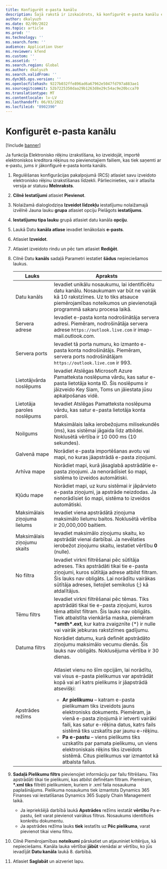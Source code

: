 ```yaml
---
title: Konfigurēt e-pasta kanālu
description: Šajā rakstā ir izskaidrots, kā konfigurēt e-pasta kanālu elektronisko rēķinu saņemšanai.
author: dkalyuzh
ms.date: 02/09/2022
ms.topic: article
ms.prod: ''
ms.technology: ''
ms.search.form: ''
audience: Application User
ms.reviewer: kfend
ms.custom: ''
ms.assetid: ''
ms.search.region: Global
ms.author: dkalyuzh
ms.search.validFrom: ''
ms.dyn365.ops.version: ''
ms.openlocfilehash: 9227b032ffe896ad6a67962e5047fd797a883ae1
ms.sourcegitcommit: 52b7225350daa29b1263d8e29c54ac9e20bcca70
ms.translationtype: MT
ms.contentlocale: lv-LV
ms.lasthandoff: 06/03/2022
ms.locfileid: "8902390"
---
```

# <a name="configure-an-email-channel"></a>Konfigurēt e-pasta kanālu

[!include [banner](../includes/banner.md)]

Ja funkcija Elektronisko rēķinu izrakstīšana, ko izveidojāt, importē elektroniskos kreditora rēķinus no pievienotajiem failiem, kas tiek saņemti ar e-pastu, jums ir jākonfigurē e-pasta konta kanāls.

1. Regulēšanas konfigurācijas pakalpojumā (RCS) atlasiet savu izveidoto elektronisko rēķinu izrakstīšanas līdzekli. Pārliecinieties, vai ir atlasīta versija ar statusu **Melnraksts**.
2. **Cilnē Iestatījumi** atlasiet **Pievienot**.
3. Nolaižamā dialoglodziņa **Izveidot līdzekļu** iestatījumu nolaižamajā izvēlnē Jauna lauku **grupa** atlasiet opciju Pielāgots **iestatījums**.
4. **Iestatījumu tipa lauku** grupā atlasiet datu kanāla **opciju**.
5. Laukā Datu **kanāla atlase** ievadiet Ienākošais **e-pasts**.
6. Atlasiet **Izveidot**.
7. Atlasiet izveidoto rindu un pēc tam atlasiet **Rediģēt**.
8. Cilnē Datu **kanāls** sadaļā Parametri iestatiet **šādus** nepieciešamos laukus.

    | Lauks                | Apraksts |
    |----------------------|-------------|
    | Datu kanāls         | Ievadiet unikālu nosaukumu, lai identificētu datu kanālu. Nosaukumam var būt ne vairāk kā 10 rakstzīmes. Uz to tiks atsauce piemērojamības noteikumos un pievienotajā programmā sakaru procesa laikā. |
    | Servera adrese       | Ievadiet e-pasta konta nodrošinātāja servera adresi. Piemēram, nodrošinātāja servera adrese `https://outlook.live.com` ir imap-mail.outlook.com. |
    | Servera ports          | Ievadiet tā porta numuru, ko izmanto e-pasta konta nodrošinātājs. Piemēram, servera ports nodrošinātājam `https://outlook.live.com` ir 993. |
    | Lietotājvārda noslēpums     | Ievadiet Atslēgas Microsoft Azure Pamatteksta noslēpuma vārdu, kas satur e-pasta lietotāja konta ID. Šis noslēpums ir jāizveido Key Siam, Toms un jāiestata jūsu apkalpošanas vidē. |
    | Lietotāja paroles noslēpums | Ievadiet Atslēgas Pamatteksta noslēpuma vārdu, kas satur e-pasta lietotāja konta paroli. |
    | Noilgums              | Maksimālais laika ierobežojums milisekundēs (ms), kas sistēmai jāgaida līdz atbildei. Noklusētā vērtība ir 10 000 ms (10 sekundes). |
    | Galvenā mape          | Norādiet e-pasta importēšanas avotu vai mapi, no kuras jāapstrādā e-pasta ziņojumi. |
    | Arhīva mape       | Norādiet mapi, kurā jāsaglabā apstrādātie e-pasta ziņojumi. Ja nenorādīsiet šo mapi, sistēma to izveidos automātiski. |
    | Kļūdu mape         | Norādiet mapi, uz kuru sistēmai ir jāpārvieto e-pasta ziņojumi, ja apstrāde neizdodas. Ja nenorādīsiet šo mapi, sistēma to izveidos automātiski. |
    | Maksimālais ziņojuma lielums     | Ievadiet viena apstrādātā ziņojuma maksimālo lielumu baitos. Noklusētā vērtība ir 20,000,000 baitiem. |
    | Maksimālais ziņojumu skaits   | Ievadiet maksimālo ziņojumu skaitu, ko apstrādāt vienai darbībai. Ja nevēlaties ierobežot ziņojumu skaitu, iestatiet vērtību **0** (nulle). |
    | No filtra          | Ievadiet virkni filtrēšanai pēc sūtītāja adreses. Tiks apstrādāti tikai tie e-pasta ziņojumi, kuros sūtītāja adrese atbilst filtram. Šis lauks nav obligāts. Lai norādītu vairākas sūtītāja adreses, lietojiet semikolus (;) kā atdalītājus. |
    | Tēmu filtrs       | Ievadiet virkni filtrēšanai pēc tēmas. Tiks apstrādāti tikai tie e-pasta ziņojumi, kuros tēma atbilst filtram. Šis lauks nav obligāts. Tiek atbalstīta vienkārša maska, piemēram **\*smth\*.ext**, kur katra zvaigznīte (\*) ir nulle vai vairāk jebkuras rakstzīmes gadījumu. |
    | Datuma filtrs          | Norādiet datumu, kurā definēt apstrādāto ziņojumu maksimālo vecumu dienās. Šis lauks nav obligāts. Noklusējuma vērtība ir 30 dienas. |
    | Apstrādes režīms      | <p>Atlasiet vienu no šīm opcijām, lai norādītu, vai visus e-pasta pielikumus var apstrādāt kopā vai arī katrs pielikums ir jāapstrādā atsevišķi:</p><ul><li><b>Ar pielikumu</b> – katram e-pasta pielikumam tiks izveidots jauns elektronisks dokuments. Piemēram, ja vienā e-pasta ziņojumā ir ietverti vairāki faili, kas satur e-rēķina datus, katrs fails sistēmā tiks uzskatīts par jaunu e-rēķinu.</li><li><b>Pa e-pastu</b> – viens pielikums tiks uzskatīts par pamata pielikumu, un viens elektroniskais rēķins tiks izveidots sistēmā. Citus pielikumus var izmantot kā atbalsta failus.</li></ul> |

9. **Sadaļā Pielikumu filtrs** pievienojiet informāciju par failu filtrēšanu. Tiks apstrādāti tikai tie pielikumi, kas atbilst definētam filtram. Piemēram, **\*.xml tiks** filtrēti pielikumiem, kuriem ir .xml faila nosaukuma paplašinājums. Pielikuma nosaukums tiek izmantots Dynamics 365 Finanses vai iestatīšanas Dynamics 365 Supply Chain Management laikā.

    - Ja iepriekšējā darbībā laukā **Apstrādes** režīms iestatāt **vērtību** Pa e-pastu, šeit varat pievienot vairākus filtrus. Nosaukums identificēs konkrētu dokumentu.
    - Ja apstrādes režīma lauks **tiek** iestatīts uz **Pēc pielikuma**, varat pievienot tikai vienu filtru.

10. Cilnē Piemērojamības **noteikumi** pārskatiet un atjauniniet kritērijus, kā nepieciešams. Kanāla lauka vērtībai **jābūt** vienādai ar vērtību, ko jūs ievadījāt **Datu kanāla** laukā 8. darbībā.
11. Atlasiet **Saglabāt** un aizveriet lapu.

